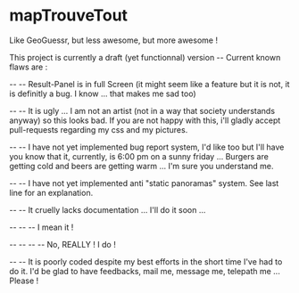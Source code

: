 mapTrouveTout
=============

Like GeoGuessr, but less awesome, but more awesome !


This project is currently a draft (yet functionnal) version
-- Current known flaws are :

-- -- Result-Panel is in full Screen (it might seem like a feature but it is not, it is definitly a bug. I know ... that makes me sad too)

-- -- It is ugly ... I am not an artist (not in a way that society understands anyway) so this looks bad. If you are not happy with this, i'll gladly accept pull-requests regarding my css and my pictures.

-- -- I have not yet implemented bug report system, I'd like too but I'll have you know that it, currently, is 6:00 pm on a sunny friday ... Burgers are getting cold and beers are getting warm ... I'm sure you understand me.

-- -- I have not yet implemented anti "static panoramas" system. See last line for an explanation.

-- -- It cruelly lacks documentation ... I'll do it soon ...

-- -- -- I mean it !

-- -- -- -- No, REALLY ! I do !

-- -- It is poorly coded despite my best efforts in the short time I've had to do it. I'd be glad to have feedbacks, mail me, message me, telepath me ... Please !

